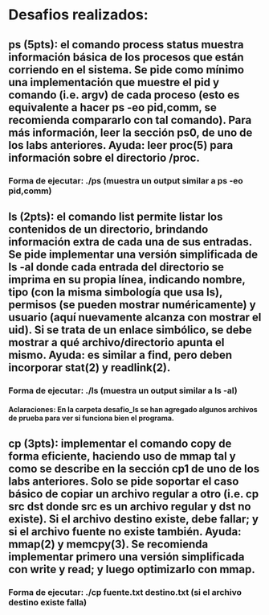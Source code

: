 # Desafios realizados:

## ps (5pts): el comando process status muestra información básica de los procesos que están corriendo en el sistema. Se pide como mínimo una implementación que muestre el pid y comando (i.e. argv) de cada proceso (esto es equivalente a hacer ps -eo pid,comm, se recomienda compararlo con tal comando). Para más información, leer la sección ps0, de uno de los labs anteriores. Ayuda: leer proc(5) para información sobre el directorio /proc.

### Forma de ejecutar: ./ps (muestra un output similar a ps -eo pid,comm)

## ls (2pts): el comando list permite listar los contenidos de un directorio, brindando información extra de cada una de sus entradas. Se pide implementar una versión simplificada de ls -al donde cada entrada del directorio se imprima en su propia línea, indicando nombre, tipo (con la misma simbología que usa ls), permisos (se pueden mostrar numéricamente) y usuario (aquí nuevamente alcanza con mostrar el uid). Si se trata de un enlace simbólico, se debe mostrar a qué archivo/directorio apunta el mismo. Ayuda: es similar a find, pero deben incorporar stat(2) y readlink(2).

### Forma de ejecutar: ./ls (muestra un output similar a ls -al)

#### Aclaraciones: En la carpeta desafio_ls se han agregado algunos archivos de prueba para ver si funciona bien el programa.

## cp (3pts): implementar el comando copy de forma eficiente, haciendo uso de mmap tal y como se describe en la sección cp1 de uno de los labs anteriores. Solo se pide soportar el caso básico de copiar un archivo regular a otro (i.e. cp src dst donde src es un archivo regular y dst no existe). Si el archivo destino existe, debe fallar; y si el archivo fuente no existe también. Ayuda: mmap(2) y memcpy(3). Se recomienda implementar primero una versión simplificada con write y read; y luego optimizarlo con mmap.

### Forma de ejecutar: ./cp fuente.txt destino.txt (si el archivo destino existe falla)
